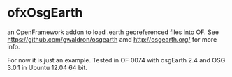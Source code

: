 ofxOsgEarth
===========

an OpenFramework addon to load .earth georeferenced files into OF. See https://github.com/gwaldron/osgearth amd http://osgearth.org/ for more info.

For now it is just an example. Tested in OF 0074 with osgEarth 2.4 and OSG 3.0.1 in Ubuntu 12.04 64 bit.

